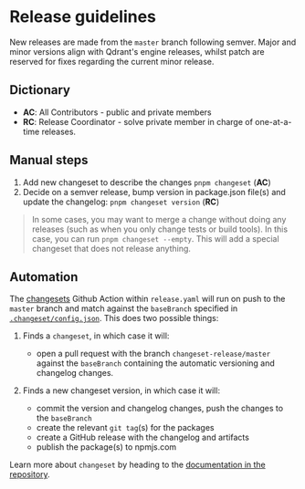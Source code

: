 # Release guidelines

New releases are made from the `master` branch following semver. Major and minor versions align with Qdrant's engine releases, whilst patch are reserved for fixes regarding the current minor release.

## Dictionary

-   **AC**: All Contributors - public and private members
-   **RC**: Release Coordinator - solve private member in charge of one-at-a-time releases.

## Manual steps

1. Add new changeset to describe the changes `pnpm changeset` (**AC**)
2. Decide on a semver release, bump version in package.json file(s) and update the changelog: `pnpm changeset version` (**RC**)

> In some cases, you may want to merge a change without doing any releases (such as when you only change tests or build tools). In this case, you can run `pnpm changeset --empty`. This will add a special changeset that does not release anything.

## Automation

The [changesets](https://github.com/changesets/action) Github Action within `release.yaml` will run on push to the `master` branch and match against the `baseBranch` specified in [`.changeset/config.json`](./.changeset/config.json). This does two possible things:

1. Finds a `changeset`, in which case it will:

    - open a pull request with the branch `changeset-release/master` against the `baseBranch` containing the automatic versioning and changelog changes.

2. Finds a new changeset version, in which case it will:

    - commit the version and changelog changes, push the changes to the `baseBranch`
    - create the relevant `git tag`(s) for the packages
    - create a GitHub release with the changelog and artifacts
    - publish the package(s) to npmjs.com

Learn more about `changeset` by heading to the [documentation in the repository](https://github.com/changesets/changesets/blob/main/docs/adding-a-changeset.md).
